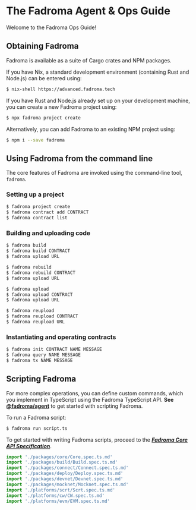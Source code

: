 # The Fadroma Agent & Ops Guide

Welcome to the Fadroma Ops Guide!

## Obtaining Fadroma

Fadroma is available as a suite of Cargo crates and NPM packages.

If you have Nix, a standard development environment (containing Rust and Node.js)
can be entered using:

```sh
$ nix-shell https://advanced.fadroma.tech
```

If you have Rust and Node.js already set up on your development machine,
you can create a new Fadroma project using:

```sh
$ npx fadroma project create
```

Alternatively, you can add Fadroma to an existing NPM project using:

```sh
$ npm i --save fadroma
```

## Using Fadroma from the command line

The core features of Fadroma are invoked using the command-line tool, `fadroma`.

### Setting up a project

```sh
$ fadroma project create
$ fadroma contract add CONTRACT
$ fadroma contract list
```

### Building and uploading code

```sh
$ fadroma build
$ fadroma build CONTRACT
$ fadroma upload URL

$ fadroma rebuild
$ fadroma rebuild CONTRACT
$ fadroma upload URL

$ fadroma upload
$ fadroma upload CONTRACT
$ fadroma upload URL

$ fadroma reupload
$ fadroma reupload CONTRACT
$ fadroma reupload URL
```

### Instantiating and operating contracts

```sh
$ fadroma init CONTRACT NAME MESSAGE
$ fadroma query NAME MESSAGE
$ fadroma tx NAME MESSAGE
```

## Scripting Fadroma

For more complex operations, you can define custom commands, which you implement in TypeScript
using the Fadroma TypeScript API. **See [@fadroma/agent](agent/Core.spec.ts.md)** to get
started with scripting Fadroma.

To run a Fadroma script:

```sh
$ fadroma run script.ts
```

To get started with writing Fadroma scripts,
proceed to the [***Fadroma Core API Specification***](./packages/core/Core.spec.ts.md).

```typescript
import './packages/core/Core.spec.ts.md'
import './packages/build/Build.spec.ts.md'
import './packages/connect/Connect.spec.ts.md'
import './packages/deploy/Deploy.spec.ts.md'
import './packages/devnet/Devnet.spec.ts.md'
import './packages/mocknet/Mocknet.spec.ts.md'
import './platforms/scrt/Scrt.spec.ts.md'
import './platforms/cw/CW.spec.ts.md'
import './platforms/evm/EVM.spec.ts.md'
```
